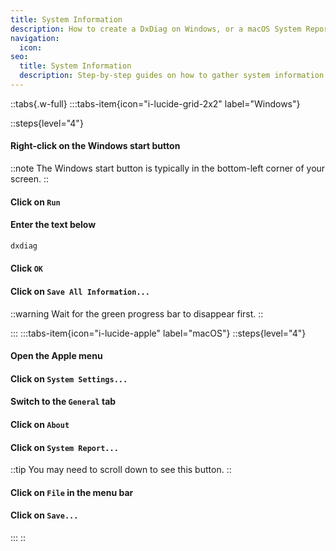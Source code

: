```yaml
---
title: System Information
description: How to create a DxDiag on Windows, or a macOS System Report.
navigation:
  icon:
seo:
  title: System Information
  description: Step-by-step guides on how to gather system information useful for debugging technical issues.
---
```


::tabs{.w-full}
:::tabs-item{icon="i-lucide-grid-2x2" label="Windows"}

  ::steps{level="4"}
#### Right-click on the Windows start button

::note
The Windows start button is typically in the bottom-left corner of your screen.
::

#### Click on `Run`

#### Enter the text below

  ```txt
dxdiag
  ```

#### Click `OK`

#### Click on `Save All Information...`

::warning
Wait for the green progress bar to disappear first.
::

:::
:::tabs-item{icon="i-lucide-apple" label="macOS"}
  ::steps{level="4"}
#### Open the Apple menu

#### Click on `System Settings...`

#### Switch to the `General` tab

#### Click on `About`

#### Click on `System Report...`

::tip
You may need to scroll down to see this button.
::

#### Click on `File` in the menu bar

#### Click on `Save...`
:::
::